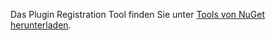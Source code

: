 Das Plugin Registration Tool finden Sie unter [Tools von NuGet herunterladen](../developer/common-data-service/download-tools-nuget.md).